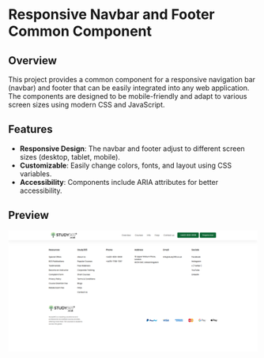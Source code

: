 # Responsive Navbar and Footer Common Component

## Overview

This project provides a common component for a responsive navigation bar (navbar) and footer that can be easily integrated into any web application. The components are designed to be mobile-friendly and adapt to various screen sizes using modern CSS and JavaScript.

## Features

- **Responsive Design**: The navbar and footer adjust to different screen sizes (desktop, tablet, mobile).
- **Customizable**: Easily change colors, fonts, and layout using CSS variables.
- **Accessibility**: Components include ARIA attributes for better accessibility.


## Preview


![Preview Image](https://raw.githubusercontent.com/AroshaRavishan/Navbar-and-Footer-Component-Responsive-design/main/sample%20image.png)

